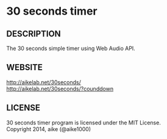 # 30 seconds timer

## DESCRIPTION
The 30 seconds simple timer using Web Audio API.

## WEBSITE
http://aikelab.net/30seconds/  
http://aikelab.net/30seconds/?counddown

## LICENSE
30 seconds timer program is licensed under the MIT License.  
Copyright 2014, aike (@aike1000)
